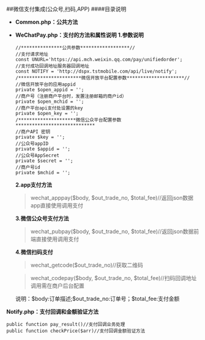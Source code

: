 ##微信支付集成(公众号,扫码,APP)
####目录说明
- **Common.php：公共方法**
- **WeChatPay.php：支付的方法和属性说明**
		**1.参数说明**
	
	```
	//***************公共参数******************//
    //支付请求地址
    const UNURL='https://api.mch.weixin.qq.com/pay/unifiedorder';
    //支付成功回调地址服务器回调地址
    const NOTIFY = 'http://dspx.tstmobile.com/api/live/notify';
    /***********************微信开放平台配置参数*********************//
    //微信开放平台的应用appid
    private $open_appid = '';
    //商户号（注册商户平台时，发置注册邮箱的商户id）
    private $open_mchid = '';
    //商户平台api支付处设置的key
    private $open_key = '';
    /*********************微信公众平台配置参数*****************************
    //商户API 密钥
    private $key = '';
    //公众号appID
    private $appid = '';
    //公众号AppSecret
    private $secret = '';
    //商户号id
    private $mchid = '';
	```
	**2.app支付方法**
	>wechat_apppay(\$body, \$out_trade_no, \$total_fee)//返回json数据app直接使用调用支付
	
	**3.微信公众号支付方法**
	>wechat_pubpay(\$body, \$out_trade_no, \$total_fee)//返回json数据前端直接使用调用支付
	
	**4.微信扫码支付**
	>wechat_getcode($out_trade_no)//获取二维码
	
	>wechat_codepay(\$body, \$out_trade_no, $total_fee)//扫码回调地址调用需在商户后台配置

	说明：\$body:订单描述;\$out_trade_no:订单号；\$total_fee:支付金额
	
**Notify.php：支付回调和金额验证方法**
```
public function pay_result()//支付回调业务处理
public function checkPrice($arr)//支付回调金额验证方法
```
		

	
	
	
	
			

